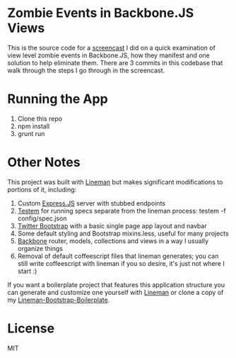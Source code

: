 # Zombie Events in Backbone.JS Views

This is the source code for a [screencast](http://www.youtube.com/watch?v=BH4Cdq3cV44) I did on a quick examination of view level zombie events in Backbone.JS, how they manifest and one solution to help eliminate them. There are 3 commits in this codebase that walk through the steps I go through in the screencast.

# Running the App

1. Clone this repo
2. npm install
3. grunt run

# Other Notes

This project was built with [Lineman](https://github.com/testdouble/lineman) but makes significant modifications to portions of it, including:

1. Custom [Express.JS](http://expressjs.com/) server with stubbed endpoints
2. [Testem](https://github.com/airportyh/testem) for running specs separate from the lineman process: testem -f config/spec.json
3. [Twitter Bootstrap](https://github.com/twitter/bootstrap) with a basic single page app layout and navbar
4. Some default styling and Bootstrap mixins.less, useful for many projects
5. [Backbone](http://documentcloud.github.com/backbone/) router, models, collections and views in a way I usually organize things
6. Removal of default coffeescript files that lineman generates; you can still write coffeescript with lineman if you so desire, it's just not where I start :)

If you want a boilerplate project that features this application structure you can generate and customize one yourself with [Lineman](https://github.com/testdouble/lineman) or clone a copy of my [Lineman-Bootstrap-Boilerplate](https://github.com/davemo/lineman-bootstrap-boilerplate).

# License

MIT